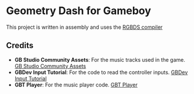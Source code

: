 <h1>Geometry Dash for Gameboy</h1>
<p>This project is written in assembly and uses the <a href="https://rgbds.gbdev.io/install">RGBDS compiler</a></p>
<h2>Credits</h2>
<ul><li><strong>GB Studio Community Assets</strong>: For the music tracks used in the game. <a rel="noreferrer" target="_new" href="https://github.com/DeerTears/GB-Studio-Community-Assets">GB Studio Community Assets</a></li><li><strong>GBDev Input Tutorial</strong>: For the code to read the controller inputs. <a rel="noreferrer" target="_new" href="https://gbdev.io/gb-asm-tutorial/part2/input.html">GBDev Input Tutorial</a></li><li><strong>GBT Player</strong>: For the music player code. <a rel="noreferrer" target="_new" href="https://github.com/AntonioND/gbt-player">GBT Player</a></li></ul>
